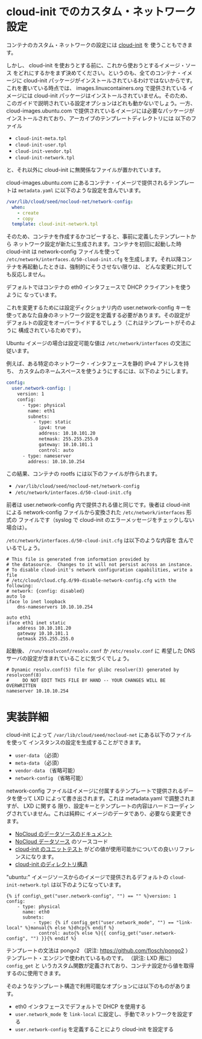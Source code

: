# cloud-init でのカスタム・ネットワーク設定 <!-- Custom network configuration with cloud-init -->

コンテナのカスタム・ネットワークの設定には [cloud-init](https://launchpad.net/cloud-init) を
使うこともできます。
<!--
[cloud-init](https://launchpad.net/cloud-init) may be used for custom network configuration of containers.
-->

しかし、 cloud-init を使おうとする前に、これから使おうとするイメージ・ソース
をどれにするかをまず決めてください。というのも、全てのコンテナ・イメージに
cloud-init パッケージがインストールされているわけではないからです。
これを書いている時点では、 images.linuxcontainers.org で提供されている
イメージには cloud-init パッケージはインストールされていません。そのため、
このガイドで説明されている設定オプションはどれも動かないでしょう。一方、
cloud-images.ubuntu.com で提供されているイメージには必要なパッケージが
インストールされており、アーカイブのテンプレートディレクトリには
以下のファイル
<!--
Before trying to use it, however, first determine which image source you are
about to use as not all container images have cloud-init package installed.
At the time of writing, images provided at images.linuxcontainers.org do not
have the cloud-init package installed, therefore, any of the configuration
options mentioned in this guide will not work. On the contrary, images
provided at cloud-images.ubuntu.com have the necessary package installed
and also have a templates directory in their archive populated with
-->

 * `cloud-init-meta.tpl`
 * `cloud-init-user.tpl`
 * `cloud-init-vendor.tpl`
 * `cloud-init-network.tpl`

と、それ以外に cloud-init に無関係なファイルが置かれています。
<!--
and others not related to cloud-init.
-->

cloud-images.ubuntu.com にあるコンテナ・イメージで提供されるテンプレートは
`metadata.yaml` に以下のような設定を含んでいます。
<!--
Templates provided with container images at cloud-images.ubuntu.com have
the following in their `metadata.yaml`:
-->

```yaml
/var/lib/cloud/seed/nocloud-net/network-config:
  when:
    - create
    - copy
  template: cloud-init-network.tpl
```

そのため、コンテナを作成するかコピーすると、事前に定義したテンプレートから
ネットワーク設定が新たに生成されます。コンテナを初回に起動した時 cloud-init は
network-config ファイルを使って `/etc/network/interfaces.d/50-cloud-init.cfg`
を生成します。それ以降コンテナを再起動したときは、強制的にそうさせない限りは、
どんな変更に対しても反応しません。
<!--
Therefore, either when you create or copy a container it gets a newly rendered
network configuration from a pre-defined template. cloud-init uses the
network-config file to render `/etc/network/interfaces.d/50-cloud-init.cfg` when
you first start a container. It will not react to any changes if you restart
a container afterwards unless you force it.
-->

デフォルトではコンテナの eth0 インタフェースで DHCP クライアントを使うように
なっています。
<!--
The default behavior is to use a DHCP client on a container's eth0 interface.
-->

これを変更するためには設定ディクショナリ内の user.network-config キーを
使ってあなた自身のネットワーク設定を定義する必要があります。その設定が
デフォルトの設定をオーバーライドするでしょう（これはテンプレートがそのように
構成されているためです）。
<!--
In order to change this you need to define your own network configuration
using user.network-config key in the config dictionary which will override
the default configuration (this is due to how the template is structured).
-->

Ubuntu イメージの場合は設定可能な値は `/etc/network/interfaces` の文法に
従います。
<!--
The allowed values follow `/etc/network/interfaces` syntax in case of Ubuntu
images.
-->

例えば、ある特定のネットワーク・インタフェースを静的 IPv4 アドレスを持ち、
カスタムのネームスペースを使うようにするには、以下のようにします。
<!--
For example, to configure a specific network interface with a static IPv4
address and also use a custom nameserver use
-->

```yaml
config:
  user.network-config: |
    version: 1
    config:
      - type: physical
        name: eth1
        subnets:
          - type: static
            ipv4: true
            address: 10.10.101.20
            netmask: 255.255.255.0
            gateway: 10.10.101.1
            control: auto
      - type: nameserver
        address: 10.10.10.254
```

この結果、コンテナの rootfs には以下のファイルが作られます。
<!--
A container's rootfs will contain the following files as a result:
-->

 * `/var/lib/cloud/seed/nocloud-net/network-config`
 * `/etc/network/interfaces.d/50-cloud-init.cfg`

前者は user.network-config 内で提供される値と同じです。後者は cloud-init
による network-config ファイルから変換された `/etc/network/interfaces` 形式の
ファイルです（syslog で cloud-init のエラーメッセージをチェックしない場合は）。
<!--
The former will be the same as the value provided in user.network-config,
the latter will be a file in `/etc/network/interfaces` format converted from
the network-config file by cloud-init (if it is not check syslog for cloud-init
error messages).
-->

`/etc/network/interfaces.d/50-cloud-init.cfg` は以下のような内容を
含んでいるでしょう。
<!--
`/etc/network/interfaces.d/50-cloud-init.cfg` should then contain
-->

```
# This file is generated from information provided by
# the datasource.  Changes to it will not persist across an instance.
# To disable cloud-init's network configuration capabilities, write a file
# /etc/cloud/cloud.cfg.d/99-disable-network-config.cfg with the following:
# network: {config: disabled}
auto lo
iface lo inet loopback
    dns-nameservers 10.10.10.254

auto eth1
iface eth1 inet static
    address 10.10.101.20
    gateway 10.10.101.1
    netmask 255.255.255.0
```

起動後、 `/run/resolvconf/resolv.conf` か `/etc/resolv.conf` に
希望した DNS サーバの設定が含まれていることに気づくでしょう。
<!--
You will also notice that `/run/resolvconf/resolv.conf` or `/etc/resolv.conf`
which is pointing to it will contain the desired dns server after boot-up.
-->

```
# Dynamic resolv.conf(5) file for glibc resolver(3) generated by resolvconf(8)
#     DO NOT EDIT THIS FILE BY HAND -- YOUR CHANGES WILL BE OVERWRITTEN
nameserver 10.10.10.254
```

# 実装詳細 <!-- Implementation Details -->

cloud-init によって `/var/lib/cloud/seed/nocloud-net` にある以下のファイルを使って
インスタンスの設定を生成することができます。
<!--
cloud-init allows you to seed instance configuration using the following files
located at `/var/lib/cloud/seed/nocloud-net`:
-->

 * `user-data` （必須） <!-- (required) -->
 * `meta-data` （必須） <!-- (required) -->
 * `vendor-data` （省略可能） <!-- (optional) -->
 * `network-config` （省略可能） <!-- (optional) -->

network-config ファイルはイメージに付属するテンプレートで提供されるデータを使って
LXD によって書き出されます。これは metadata.yaml で調整されますが、 LXD に関する
限り、設定キーとテンプレートの内容はハードコーディングされていません。これは純粋に
イメージのデータであり、必要なら変更できます。
<!--
The network-config file is written to by lxd using data provided in templates
that come with an image. This is governed by metadata.yaml but naming of the
configuration keys and template content is not hard-coded as far as lxd is
concerned - this is purely image data that can be modified if needed.
-->

 * [NoCloud のデータソースのドキュメント](https://cloudinit.readthedocs.io/en/latest/topics/datasources/nocloud.html) <!-- [NoCloud data source documentation](https://cloudinit.readthedocs.io/en/latest/topics/datasources/nocloud.html) -->
 * [NoCloud データソース](https://git.launchpad.net/cloud-init/tree/cloudinit/sources/DataSourceNoCloud.py) のソースコード <!-- The source code for [NoCloud data source](https://git.launchpad.net/cloud-init/tree/cloudinit/sources/DataSourceNoCloud.py) -->
 * [cloud-init のユニットテスト](https://git.launchpad.net/cloud-init/tree/tests/unittests/test_datasource/test_nocloud.py#n163) がどの値が使用可能かについての良いリファレンスになります。 <!-- A good reference on which values you can use are [unit tests for cloud-init](https://git.launchpad.net/cloud-init/tree/tests/unittests/test_datasource/test_nocloud.py#n163) -->
 * [cloud-init のディレクトリ構造](https://cloudinit.readthedocs.io/en/latest/topics/dir_layout.html) <!-- [cloud-init directory layout](https://cloudinit.readthedocs.io/en/latest/topics/dir_layout.html) -->

"ubuntu:" イメージソースからのイメージで提供されるデフォルトの `cloud-init-network.tpl`
は以下のようになっています。
<!--
A default `cloud-init-network.tpl` provided with images from the "ubuntu:" image
source looks like this:
-->

```
{% if config\_get("user.network-config", "") == "" %}version: 1
config:
    - type: physical
      name: eth0
      subnets:
          - type: {% if config_get("user.network_mode", "") == "link-local" %}manual{% else %}dhcp{% endif %}
            control: auto{% else %}{{ config_get("user.network-config", "") }}{% endif %}
```

テンプレートの文法は pongo2 （訳注: https://github.com/flosch/pongo2 ）
テンプレート・エンジンで使われているものです。 （訳注: LXD 用に） `config_get` と
いうカスタム関数が定義されており、コンテナ設定から値を取得するのに使用できます。
<!--
The template syntax is the one used in the pongo2 template engine. A custom
`config_get` function is defined to retrieve values from a container
configuration.
-->

そのようなテンプレート構造で利用可能なオプションには以下のものがあります。
<!--
Options available with such a template structure:
-->

 * eth0 インタフェースでデフォルトで DHCP を使用する <!-- Use DHCP by default on your eth0 interface; -->
 * `user.network_mode` を `link-local` に設定し、手動でネットワークを設定する <!-- Set `user.network_mode` to `link-local` and configure networking by hand; -->
 * `user.network-config` を定義することにより cloud-init を設定する <!-- Seed cloud-init by defining `user.network-config`. -->

